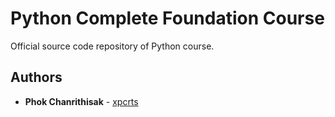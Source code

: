 # Python Complete Foundation Course

Official source code repository of Python course.

## Authors

* **Phok Chanrithisak** - [xpcrts](https://github.com/xpcrts)